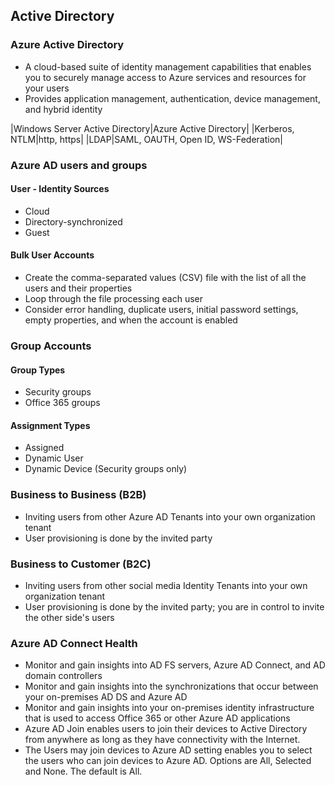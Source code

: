 ## Active Directory
### Azure Active Directory
* A cloud-based suite of identity management capabilities that enables you to securely manage access to Azure services and resources for your users
* Provides application management, authentication, device management, and hybrid identity

|Windows Server Active Directory|Azure Active Directory|
|Kerberos, NTLM|http, https|
|LDAP|SAML, OAUTH, Open ID, WS-Federation|

### Azure AD users and groups
#### User - Identity Sources
* Cloud
* Directory-synchronized
* Guest

#### Bulk User Accounts
* Create the comma-separated values (CSV) file with the list of all the users and their properties
* Loop through the file processing each user
* Consider error handling, duplicate users, initial password settings, empty properties, and when the account is enabled

### Group Accounts
#### Group Types
* Security groups
* Office 365 groups

#### Assignment Types
* Assigned
* Dynamic User
* Dynamic Device (Security groups only)

### Business to Business (B2B)
* Inviting users from other Azure AD Tenants into your own
organization tenant
* User provisioning is done by the invited party

### Business to Customer (B2C)
* Inviting users from other social media Identity Tenants into your
own organization tenant
* User provisioning is done by the invited party; you are in control
to invite the other side's users

### Azure AD Connect Health
* Monitor and gain insights into AD FS servers, Azure AD Connect, and AD domain controllers
* Monitor and gain insights into the synchronizations that occur between your on-premises AD DS and Azure AD
* Monitor and gain insights into your on-premises identity infrastructure that is used to access Office 365 or other Azure AD applications
* Azure AD Join enables users to join their devices to Active Directory from anywhere as long as they have
connectivity with the Internet.
* The Users may join devices to Azure AD setting enables you to select the users who can join devices to
Azure AD. Options are All, Selected and None. The default is All.
